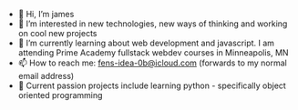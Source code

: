 - 👋 Hi, I’m james
- 👀 I’m interested in new technologies, new ways of thinking and working on cool new projects
- 🌱 I’m currently learning about web development and javascript. I am attending Prime Academy fullstack webdev courses in Minneapolis, MN
- 📫 How to reach me: fens-idea-0b@icloud.com (forwards to my normal email address)
- 🧠 Current passion projects include learning python - specifically object oriented programming
